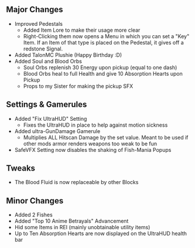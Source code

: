 ## Major Changes
- Improved Pedestals
  - Added Item Lore to make their usage more clear
  - Right-Clicking them now opens a Menu in which you can set a "Key" Item. If an Item of that type is placed on the Pedestal, it gives off a redstone Signal.
- Added TalonMC Plushie (Happy Birthday :D)
- Added Soul and Blood Orbs
  - Soul Orbs replenish 30 Energy upon pickup (equal to one dash)
  - Blood Orbs heal to full Health and give 10 Absorption Hearts upon Pickup
  - Props to my Sister for making the pickup SFX
## Settings & Gamerules
- Added "Fix UltraHUD" Setting
  - Fixes the UltraHUD in place to help against motion sickness
- Added ultra-GunDamage Gamerule
  - Multiplies ALL Hitscan Damage by the set value. Meant to be used if other mods armor renders weapons too weak to be fun
- SafeVFX Setting now disables the shaking of Fish-Mania Popups
## Tweaks
- The Blood Fluid is now replaceable by other Blocks
## Minor Changes
- Added 2 Fishes
- Added "Top 10 Anime Betrayals" Advancement
- Hid some Items in REI (mainly unobtainable utility items)
- Up to Ten Absorption Hearts are now displayed on the UltraHUD health bar